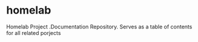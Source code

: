 # homelab
Homelab Project .Documentation Repository. Serves as a table of contents for all related porjects
